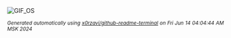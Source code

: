<div align="justify">
<picture>
    <source media="(prefers-color-scheme: dark)" srcset="https://i.ibb.co/7CdRWjC/output-gif.gif">
    <source media="(prefers-color-scheme: light)" srcset="https://i.ibb.co/7CdRWjC/output-gif.gif">
    <img alt="GIF_OS" src="https://i.ibb.co/7CdRWjC/output-gif.gif">
</picture>

<sub><i>Generated automatically using [x0rzavi/github-readme-terminal](https://github.com/x0rzavi/github-readme-terminal) on Fri Jun 14 04:04:44 AM MSK 2024</i></sub>

</div>

<!-- Image deletion URL: https://ibb.co/kBs985B/9fb8beef250f09c8828045f25aef9a8f -->